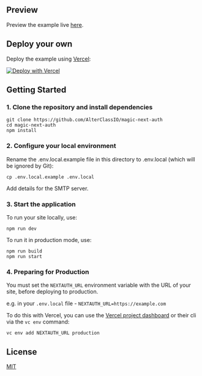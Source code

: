 ## Preview

Preview the example live [here](https://magic-next-auth.vercel.app/).

## Deploy your own

Deploy the example using
[Vercel](https://vercel.com/?utm_source=alterclass_github&utm_medium=readme&utm_campaign=magic-next-auth):

[![Deploy with Vercel](https://vercel.com/button)](https://vercel.com/new/git/external?repository-url=https://github.com/AlterClassIO/magic-next-auth&project-name=Magic+Auth+by+AlterClass&repository-name=Magic+Auth+by+AlterClass)

## Getting Started

### 1. Clone the repository and install dependencies

```
git clone https://github.com/AlterClassIO/magic-next-auth
cd magic-next-auth
npm install
```

### 2. Configure your local environment

Rename the .env.local.example file in this directory to .env.local (which will
be ignored by Git):

```
cp .env.local.example .env.local
```

Add details for the SMTP server.

### 3. Start the application

To run your site locally, use:

```
npm run dev
```

To run it in production mode, use:

```
npm run build
npm run start
```

### 4. Preparing for Production

You must set the `NEXTAUTH_URL` environment variable with the URL of your site,
before deploying to production.

e.g. in your `.env.local` file - `NEXTAUTH_URL=https://example.com`

To do this with Vercel, you can use the
[Vercel project dashboard](https://vercel.com/dashboard) or their cli via the
`vc env` command:

```
vc env add NEXTAUTH_URL production
```

## License

[MIT](https://github.com/AlterClassIO/magic-next-auth/blob/master/LICENSE)
